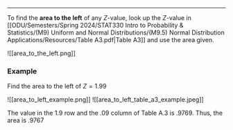 - - -
To find the **area to the left** of any $Z$-value, look up the $Z$-value in [[ODU/Semesters/Spring 2024/STAT330 Intro to Probability & Statistics/(M9) Uniform and Normal Distributions/(M9.5) Normal Distribution Applications/Resources/Table A3.pdf|Table A3]] and use the area given.

![[area_to_the_left.png]]

### Example
Find the area to the left of $Z=1.99$

![[area_to_left_example.png]]
![[area_to_left_table_a3_example.jpeg]]

The value in the 1.9 row and the .09 column of Table A.3 is .9769. Thus, the area is .9767